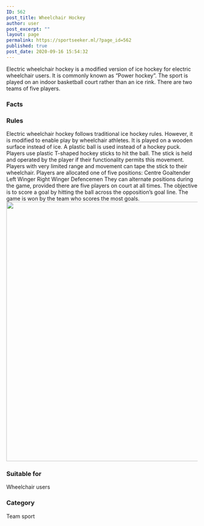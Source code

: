```yaml
---
ID: 562
post_title: Wheelchair Hockey
author: user
post_excerpt: ""
layout: page
permalink: https://sportseeker.ml/?page_id=562
published: true
post_date: 2020-09-16 15:54:32
---
```

Electric wheelchair hockey is a modified version of ice hockey for electric wheelchair users. It is commonly known as “Power hockey”. The sport is played on an indoor basketball court rather than an ice rink. There are two teams of five players.
<h3>Facts</h3>
<h3>
					Rules</h3>
Electric wheelchair hockey follows traditional ice hockey rules. However, it is modified to enable play by wheelchair athletes. It is played on a wooden surface instead of ice. A plastic ball is used instead of a hockey puck. Players use plastic T-shaped hockey sticks to hit the ball. The stick is held and operated by the player if their functionality permits this movement. Players with very limited range and movement can tape the stick to their wheelchair. Players are allocated one of five positions:
Centre
Goaltender
Left Winger
Right Winger
Defencemen
They can alternate positions during the game, provided there are five players on court at all times.
The objective is to score a goal by hitting the ball across the opposition’s goal line. The game is won by the team who scores the most goals.

<img width="1024" height="681" src="https://sportseeker.ml/wp-content/uploads/2020/09/PowerHockey-1.jpg" alt="" loading="lazy" srcset="https://sportseeker.ml/wp-content/uploads/2020/09/PowerHockey-1.jpg 1024w, https://sportseeker.ml/wp-content/uploads/2020/09/PowerHockey-1-300x200.jpg 300w, https://sportseeker.ml/wp-content/uploads/2020/09/PowerHockey-1-768x511.jpg 768w" sizes="(max-width: 1024px) 100vw, 1024px">
<h3>
					Suitable for</h3>
Wheelchair users
<h3>
					Category</h3>
Team sport